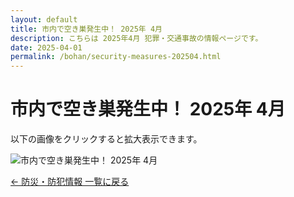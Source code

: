 ```yaml
---
layout: default
title: 市内で空き巣発生中！ 2025年 4月
description: こちらは 2025年4月 犯罪・交通事故の情報ページです。
date: 2025-04-01
permalink: /bohan/security-measures-202504.html
---
```

 <main>
  <h1>市内で空き巣発生中！ 2025年 4月</h1>
  <p>以下の画像をクリックすると拡大表示できます。</p>
  <img src="{{ '/kairan/2025-05-01/images/202505_41524_page_017-small.jpg' | relative_url }}" 
       alt="市内で空き巣発生中！ 2025年 4月" 
       data-medium-src="{{ '/kairan/2025-05-01/images/202505_41524_page_017-medium.jpg' | relative_url }}"
       data-large-src="{{ '/kairan/2025-05-01/images/202505_41524_page_017-large.jpg' | relative_url }}">
  <p><a href="{{ '/bohan/index.html' | relative_url }}">← 防災・防犯情報 一覧に戻る</a></p>
 </main>